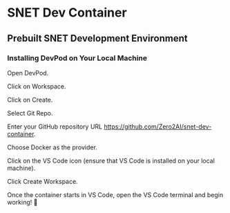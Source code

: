 # SNET Dev Container
## Prebuilt SNET Development Environment

### Installing DevPod on Your Local Machine

Open DevPod.

Click on Workspace.

Click on Create.

Select Git Repo.

Enter your GitHub repository URL https://github.com/Zero2AI/snet-dev-container.

Choose Docker as the provider.

Click on the VS Code icon (ensure that VS Code is installed on your local machine).

Click Create Workspace.

Once the container starts in VS Code, open the VS Code terminal and begin working! 🚀
